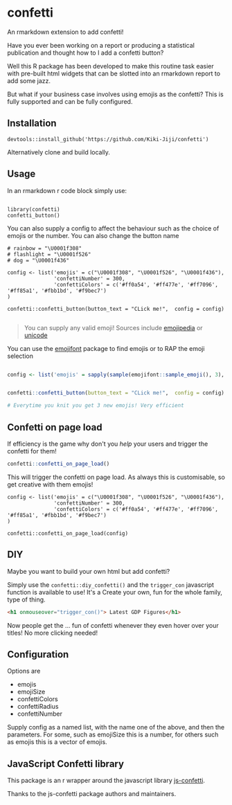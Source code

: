 # confetti
An rmarkdown extension to add confetti!

Have you ever been working on a report or producing a statistical publication and thought how to I add a confetti button? 

Well this R package has been developed to make this routine task easier with pre-built html widgets that can be slotted into an rmarkdown report to add some jazz.

But what if your business case involves using emojis as the confetti? This is fully supported and can be fully configured.

## Installation

```{r}
devtools::install_github('https://github.com/Kiki-Jiji/confetti')
```

Alternatively clone and build locally. 

## Usage

In an rmarkdown r code block simply use:

```{r}

library(confetti)
confetti_button()

```

You can also supply a config to affect the behaviour such as the choice of emojis or the number. 
You can also change the button name

```{r}
# rainbow = "\U0001f308"
# flashlight = "\U0001f526"
# dog = "\U0001f436"

config <- list('emojis' = c("\U0001f308", "\U0001f526", "\U0001f436"),
               'confettiNumber' = 300,
               'confettiColors' = c('#ff0a54', '#ff477e', '#ff7096', '#ff85a1', '#fbb1bd', '#f9bec7')
)

confetti::confetti_button(button_text = "CLick me!",  config = config)


```

> You can supply any valid emoji! Sources include [emojipedia](https://emojipedia.org/) or [unicode](https://apps.timwhitlock.info/emoji/tables/unicode)

You can use the [emojifont](https://cran.r-project.org/web/packages/emojifont/vignettes/emojifont.html) package to find emojis or to RAP the emoji selection

```r

config <- list('emojis' = sapply(sample(emojifont::sample_emoji(), 3), emojifont::emoji))


confetti::confetti_button(button_text = "CLick me!",  config = config)

# Everytime you knit you get 3 new emojis! Very efficient

```
## Confetti on page load

If efficiency is the game why don't you *help* your users and trigger the confetti for them! 

```r
confetti::confetti_on_page_load()
```
This will trigger the confetti on page load. As always this is customisable, so get creative with them emojis!

```
config <- list('emojis' = c("\U0001f308", "\U0001f526", "\U0001f436"),
               'confettiNumber' = 300,
               'confettiColors' = c('#ff0a54', '#ff477e', '#ff7096', '#ff85a1', '#fbb1bd', '#f9bec7')
)

confetti::confetti_on_page_load(config)
```

## DIY

Maybe you want to build your own html but add confetti?

Simply use the `confetti::diy_confetti()` and the `trigger_con` javascript function is available to use! It's a Create your own, fun for the whole family, type of thing.

```html
<h1 onmouseover="trigger_con()"> Latest GDP Figures</h1>
```
Now people get the ... fun of confetti whenever they even hover over your titles! No more clicking needed!

## Configuration

Options are

* emojis
* emojiSize
* confettiColors
* confettiRadius
* confettiNumber

Supply config as a named list, with the name one of the above, and then the parameters. For some, such as emojiSize this is a number, for others such as emojis this is a vector of emojis.

## JavaScript Confetti library

This package is an r wrapper around the javascript library 
[js-confetti](https://github.com/loonywizard/js-confetti). 

Thanks to the js-confetti package authors and maintainers. 

